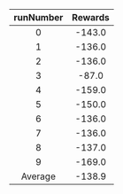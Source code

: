 | runNumber | Rewards |
|:-:|:-:|
|0|-143.0|
|1|-136.0|
|2|-136.0|
|3|-87.0|
|4|-159.0|
|5|-150.0|
|6|-136.0|
|7|-136.0|
|8|-137.0|
|9|-169.0|
| Average |-138.9|